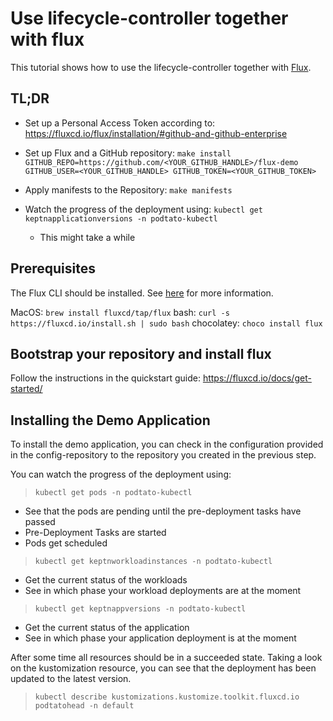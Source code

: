 # Use lifecycle-controller together with flux

This tutorial shows how to use the lifecycle-controller together with [Flux](https://fluxcd.io/).

## TL;DR
* Set up a Personal Access Token according to: https://fluxcd.io/flux/installation/#github-and-github-enterprise
* Set up Flux and a GitHub repository: `make install GITHUB_REPO=https://github.com/<YOUR_GITHUB_HANDLE>/flux-demo GITHUB_USER=<YOUR_GITHUB_HANDLE> GITHUB_TOKEN=<YOUR_GITHUB_TOKEN>`

* Apply manifests to the Repository: `make manifests`
* Watch the progress of the deployment using: `kubectl get keptnapplicationversions -n podtato-kubectl`
  * This might take a while

## Prerequisites
The Flux CLI should be installed. See [here](https://fluxcd.io/docs/installation/) for more information.

MacOS: `brew install fluxcd/tap/flux`
bash: `curl -s https://fluxcd.io/install.sh | sudo bash`
chocolatey: `choco install flux`

## Bootstrap your repository and install flux
Follow the instructions in the quickstart guide: https://fluxcd.io/docs/get-started/

## Installing the Demo Application
To install the demo application, you can check in the configuration provided in the config-repository to the repository you created in the previous step.

You can watch the progress of the deployment using:
> `kubectl get pods -n podtato-kubectl`
* See that the pods are pending until the pre-deployment tasks have passed
* Pre-Deployment Tasks are started
* Pods get scheduled

> `kubectl get keptnworkloadinstances -n podtato-kubectl`
* Get the current status of the workloads
* See in which phase your workload deployments are at the moment

> `kubectl get keptnappversions -n podtato-kubectl`
* Get the current status of the application
* See in which phase your application deployment is at the moment

After some time all resources should be in a succeeded state. Taking a look on the kustomization resource, you can see that the deployment has been updated to the latest version.
> `kubectl describe kustomizations.kustomize.toolkit.fluxcd.io podtatohead -n default`
